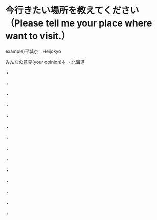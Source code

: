 # 今行きたい場所を教えてください（Please tell me your place where want to visit.）

example)平城京　Heijokyo

みんなの意見(your opinion)↓
・北海道

・

・

・

・

・

・

・

・

・

・

・

・

・

・

